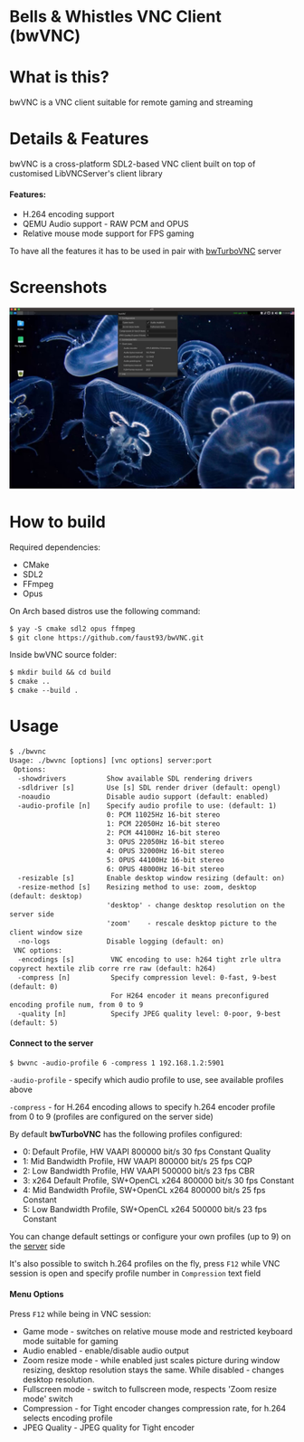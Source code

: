 # Bells & Whistles VNC Client (bwVNC)

What is this?
=============

bwVNC is a VNC client suitable for remote gaming and streaming

Details & Features
==================

bwVNC is a cross-platform SDL2-based VNC client built on top of customised LibVNCServer's client library

#### Features:

- H.264 encoding support
- QEMU Audio support - RAW PCM and OPUS
- Relative mouse mode support for FPS gaming

To have all the features it has to be used in pair with [bwTurboVNC](https://github.com/faust93/turbovnc) server

Screenshots
===========

![bwVNC](assets/bwVNC.jpg)

How to build
=============

Required dependencies:
- CMake
- SDL2
- FFmpeg
- Opus

On Arch based distros use the following command:
~~~shell
$ yay -S cmake sdl2 opus ffmpeg
$ git clone https://github.com/faust93/bwVNC.git
~~~

Inside bwVNC source folder:

```shell
$ mkdir build && cd build
$ cmake ..
$ cmake --build .
```

Usage
=====

~~~shell
$ ./bwvnc 
Usage: ./bwvnc [options] [vnc options] server:port
 Options:
  -showdrivers          Show available SDL rendering drivers
  -sdldriver [s]        Use [s] SDL render driver (default: opengl)
  -noaudio              Disable audio support (default: enabled)
  -audio-profile [n]    Specify audio profile to use: (default: 1)
                        0: PCM 11025Hz 16-bit stereo
                        1: PCM 22050Hz 16-bit stereo
                        2: PCM 44100Hz 16-bit stereo
                        3: OPUS 22050Hz 16-bit stereo
                        4: OPUS 32000Hz 16-bit stereo
                        5: OPUS 44100Hz 16-bit stereo
                        6: OPUS 48000Hz 16-bit stereo
  -resizable [s]        Enable desktop window resizing (default: on)
  -resize-method [s]    Resizing method to use: zoom, desktop (default: desktop)
                        'desktop' - change desktop resolution on the server side
                        'zoom'    - rescale desktop picture to the client window size
  -no-logs              Disable logging (default: on)
 VNC options:
  -encodings [s]         VNC encoding to use: h264 tight zrle ultra copyrect hextile zlib corre rre raw (default: h264)
  -compress [n]          Specify compression level: 0-fast, 9-best (default: 0)
                         For H264 encoder it means preconfigured encoding profile num, from 0 to 9
  -quality [n]           Specify JPEG quality level: 0-poor, 9-best (default: 5)
~~~

#### Connect to the server
~~~shell
$ bwvnc -audio-profile 6 -compress 1 192.168.1.2:5901
~~~

`-audio-profile` - specify which audio profile to use, see available profiles above

`-compress` - for H.264 encoding allows to specify h.264 encoder profile from 0 to 9 (profiles are configured on the server side)

By default **bwTurboVNC** has the following profiles configured:
- 0: Default Profile, HW VAAPI 800000 bit/s 30 fps Constant Quality
- 1: Mid Bandwidth Profile, HW VAAPI 800000 bit/s 25 fps СQP
- 2: Low Bandwidth Profile, HW VAAPI 500000 bit/s 23 fps СBR
- 3: x264 Default Profile, SW+OpenCL x264 800000 bit/s 30 fps Constant
- 4: Mid Bandwidth Profile, SW+OpenCL x264 800000 bit/s 25 fps Constant
- 5: Low Bandwidth Profile, SW+OpenCL x264 500000 bit/s 23 fps Constant

You can change default settings or configure your own profiles (up to 9) on the [server](https://github.com/faust93/turbovnc/blob/main/unix/Xvnc/programs/Xserver/hw/vnc/h264/ffh264.cfg) side

It's also possible to switch h.264 profiles on the fly, press `F12` while VNC session is open and specify profile number in `Compression` text field

#### Menu Options

Press `F12` while being in VNC session:
- Game mode - switches on relative mouse mode and restricted keyboard mode suitable for gaming
- Audio enabled - enable/disable audio output
- Zoom resize mode - while enabled just scales picture during window resizing, desktop resolution stays the same. While disabled - changes desktop resolution.
- Fullscreen mode - switch to fullscreen mode, respects 'Zoom resize mode' switch
- Compression - for Tight encoder changes compression rate, for h.264 selects encoding profile
- JPEG Quality - JPEG quality for Tight encoder

